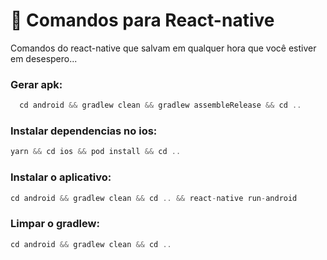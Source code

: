 # :thinking: Comandos para React-native

Comandos do react-native que salvam em qualquer hora que você estiver em desespero...

### Gerar apk:

```js
  cd android && gradlew clean && gradlew assembleRelease && cd ..
```

### Instalar dependencias no ios:

```js
yarn && cd ios && pod install && cd ..
```

### Instalar o aplicativo:

```js
cd android && gradlew clean && cd .. && react-native run-android
```

### Limpar o gradlew:
```js
cd android && gradlew clean && cd ..
```
